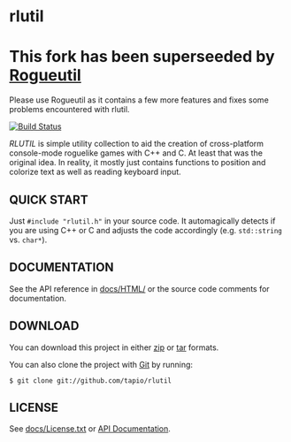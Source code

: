 rlutil
======

# This fork has been superseeded by [Rogueutil](https://github.com/sakhmatd/rogueutil) #
Please use Rogueutil as it contains a few more features and fixes some problems encountered with rlutil.

[![Build Status](https://travis-ci.org/tapio/rlutil.svg)](https://travis-ci.org/tapio/rlutil)

_RLUTIL_ is simple utility collection to aid the creation of cross-platform
console-mode roguelike games with C++ and C. At least that was the original idea.
In reality, it mostly just contains functions to position and colorize text as well as
reading keyboard input.

## QUICK START ##
Just `#include "rlutil.h"` in your source code. It automagically detects if you
are using C++ or C and adjusts the code accordingly (e.g. `std::string` vs. `char*`).

## DOCUMENTATION ##
See the API reference in [docs/HTML/](docs/HTML/index.html "API Reference")
or the source code comments for documentation.

## DOWNLOAD ##
You can download this project in either
[zip](http://github.com/tapio/rlutil/zipball/master "zip") or
[tar](http://github.com/tapio/rlutil/tarball/master "tar") formats.

You can also clone the project with [Git](http://git-scm.com "Git") by running:

    $ git clone git://github.com/tapio/rlutil

## LICENSE ##
See [docs/License.txt][] or [API Documentation][].

[docs/License.txt]: docs/License.txt "Raw license text"
[API Documentation]: docs/HTML/files/docs/License-txt.html "HTML license text"
